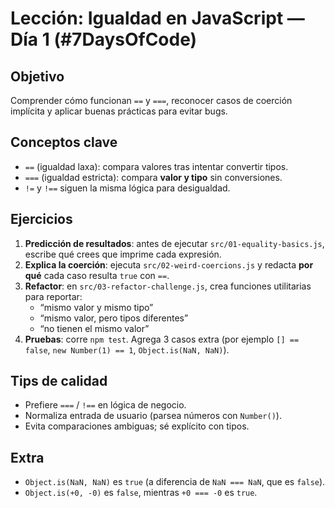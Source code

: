 # Lección: Igualdad en JavaScript — Día 1 (#7DaysOfCode)

## Objetivo
Comprender cómo funcionan `==` y `===`, reconocer casos de coerción implícita y aplicar buenas prácticas para evitar bugs.

## Conceptos clave
- `==` (igualdad laxa): compara valores tras intentar convertir tipos.
- `===` (igualdad estricta): compara **valor y tipo** sin conversiones.
- `!=` y `!==` siguen la misma lógica para desigualdad.

## Ejercicios
1) **Predicción de resultados**: antes de ejecutar `src/01-equality-basics.js`, escribe qué crees que imprime cada expresión.
2) **Explica la coerción**: ejecuta `src/02-weird-coercions.js` y redacta **por qué** cada caso resulta `true` con `==`.
3) **Refactor**: en `src/03-refactor-challenge.js`, crea funciones utilitarias para reportar:
   - “mismo valor y mismo tipo”
   - “mismo valor, pero tipos diferentes”
   - “no tienen el mismo valor”
4) **Pruebas**: corre `npm test`. Agrega 3 casos extra (por ejemplo `[] == false`, `new Number(1) == 1`, `Object.is(NaN, NaN)`).

## Tips de calidad
- Prefiere `===` / `!==` en lógica de negocio.
- Normaliza entrada de usuario (parsea números con `Number()`).
- Evita comparaciones ambiguas; sé explícito con tipos.

## Extra
- `Object.is(NaN, NaN)` es `true` (a diferencia de `NaN === NaN`, que es `false`).
- `Object.is(+0, -0)` es `false`, mientras `+0 === -0` es `true`.
